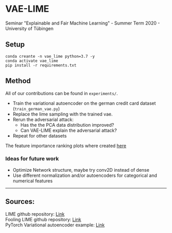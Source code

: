 # VAE-LIME
Seminar "Explainable and Fair Machine Learning" - Summer Term 2020 - University of Tübingen  

## Setup
```
conda creante -n vae_lime python=3.7 -y  
conda activate vae_lime  
pip install -r requirements.txt  
```  

## Method

All of our contributions can be found in ``experiments/``.

* Train the variational autoencoder on the german credit card dataset (``train_german_vae.py``)
* Replace the lime sampling with the trained vae.
* Rerun the adversarial attack:
    * Has the the PCA data distribution improved? 
    * Can VAE-LIME explain the adversarial attack?
* Repeat for other datasets

The feature importance ranking plots where created [here](https://docs.google.com/spreadsheets/d/1xvP-7lWBjuXq95PpS93IuDAch26qeGMF8VSChvfy-MM/edit?usp=sharing)

### Ideas for future work
* Optimize Network structure, maybe try conv2D instead of dense
* Use different normalization and/or autoencoders for categorical and numerical features
---
## Sources:  
LIME github repository: [Link](https://github.com/marcotcr/lime)  
Fooling LIME github repository: [Link](https://github.com/dylan-slack/Fooling-LIME-SHAP)  
PyTorch Variational autoencoder example: [Link](https://github.com/pytorch/examples/tree/master/vae)  
